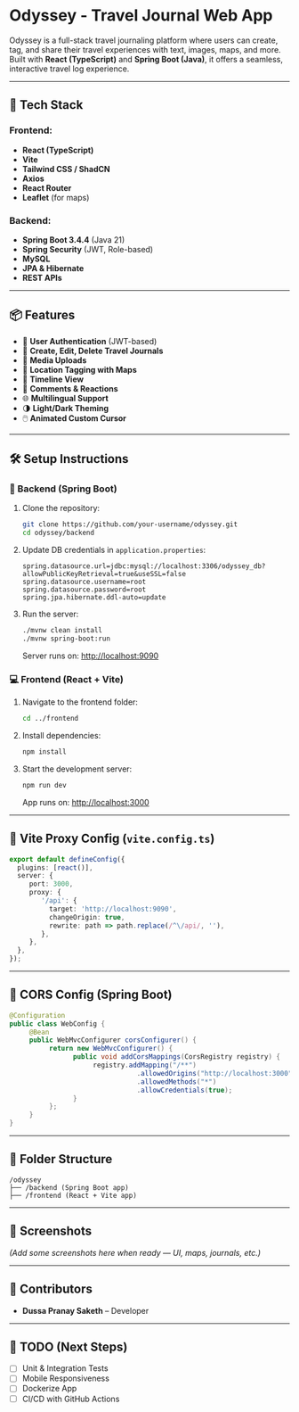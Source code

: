 # Odyssey - Travel Journal Web App

Odyssey is a full-stack travel journaling platform where users can create, tag, and share their travel experiences with text, images, maps, and more. Built with **React (TypeScript)** and **Spring Boot (Java)**, it offers a seamless, interactive travel log experience.

---

## 🚀 Tech Stack

### Frontend:
- **React (TypeScript)**
- **Vite**
- **Tailwind CSS / ShadCN**
- **Axios**
- **React Router**
- **Leaflet** (for maps)

### Backend:
- **Spring Boot 3.4.4** (Java 21)
- **Spring Security** (JWT, Role-based)
- **MySQL**
- **JPA & Hibernate**
- **REST APIs**

---

## 📦 Features
- 🔐 **User Authentication** (JWT-based)
- 📝 **Create, Edit, Delete Travel Journals**
- 📸 **Media Uploads**
- 📍 **Location Tagging with Maps**
- 📅 **Timeline View**
- 💬 **Comments & Reactions**
- 🌐 **Multilingual Support**
- 🌗 **Light/Dark Theming**
- 🖱️ **Animated Custom Cursor**

---

## 🛠️ Setup Instructions

### 🧪 Backend (Spring Boot)
1. Clone the repository:
    ```bash
    git clone https://github.com/your-username/odyssey.git
    cd odyssey/backend
    ```
2. Update DB credentials in `application.properties`:
    ```properties
    spring.datasource.url=jdbc:mysql://localhost:3306/odyssey_db?allowPublicKeyRetrieval=true&useSSL=false
    spring.datasource.username=root
    spring.datasource.password=root
    spring.jpa.hibernate.ddl-auto=update
    ```
3. Run the server:
    ```bash
    ./mvnw clean install
    ./mvnw spring-boot:run
    ```
    Server runs on: [http://localhost:9090](http://localhost:9090)

### 💻 Frontend (React + Vite)
1. Navigate to the frontend folder:
    ```bash
    cd ../frontend
    ```
2. Install dependencies:
    ```bash
    npm install
    ```
3. Start the development server:
    ```bash
    npm run dev
    ```
    App runs on: [http://localhost:3000](http://localhost:3000)

---

## 🔄 Vite Proxy Config (`vite.config.ts`)
```ts
export default defineConfig({
  plugins: [react()],
  server: {
     port: 3000,
     proxy: {
        '/api': {
          target: 'http://localhost:9090',
          changeOrigin: true,
          rewrite: path => path.replace(/^\/api/, ''),
        },
     },
  },
});
```

---

## 🔐 CORS Config (Spring Boot)
```java
@Configuration
public class WebConfig {
     @Bean
     public WebMvcConfigurer corsConfigurer() {
          return new WebMvcConfigurer() {
                public void addCorsMappings(CorsRegistry registry) {
                     registry.addMapping("/**")
                                .allowedOrigins("http://localhost:3000")
                                .allowedMethods("*")
                                .allowCredentials(true);
                }
          };
     }
}
```

---

## 📁 Folder Structure
```plaintext
/odyssey
├── /backend (Spring Boot app)
├── /frontend (React + Vite app)
```

---

## 📸 Screenshots
*(Add some screenshots here when ready — UI, maps, journals, etc.)*

---

## 🤝 Contributors
- **Dussa Pranay Saketh** – Developer

---

## 📌 TODO (Next Steps)
- [ ] Unit & Integration Tests
- [ ] Mobile Responsiveness
- [ ] Dockerize App
- [ ] CI/CD with GitHub Actions
